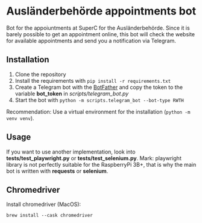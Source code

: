 # Ausländerbehörde appointments bot

 Bot for the appoiuntments at SuperC for the Ausländerbehörde. Since it is barely possible to get an appointment online, this bot will check the website for available appointments and send you a notification via Telegram.

## Installation

1. Clone the repository
2. Install the requirements with `pip install -r requirements.txt`
3. Create a Telegram bot with the [BotFather](https://t.me/botfather) and copy the token to the variable **bot_token** in *scripts/telegram_bot.py*
4. Start the bot with `python -m scripts.telegram_bot --bot-type RWTH`

Recommendation: Use a virtual environment for the installation (`python -m venv venv`).

## Usage

If you want to use another implementation, look into **tests/test_playwright.py** or **tests/test_selenium.py**. Mark: playwright library is not perfectly suitable for the RaspberryPi 3B+, that is why the main bot is written with **requests** or **selenium**. 

## Chromedriver

Install chromedriver (MacOS):
    
```
brew install --cask chromedriver
```